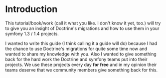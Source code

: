 # Introduction

This tutorial/book/work (call it what you like. I don't know it yet, too.) will try to give you an insight of Doctrine's migrations and how to use them in your symfony 1.3 / 1.4 projects.

I wanted to write this guide (I think calling it a guide will do) because I had the chance to use Doctrine's migrations for quite some time now and wanted to share my knowledge with you. Also I wanted to give something back for the hard work the Doctrine and symfony teams put into their projects. We use these projects every day **for free** and in my opinion their teams deserve that we community members give something back for this.
